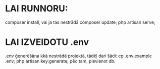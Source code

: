 # LAI RUNNORU:

composer install, vai ja tas nestrādā composer update;
php artisan serve;

# LAI IZVEIDOTU .env
.env ģenerēšāna kkā nestrādā projektā, tādēļ dari šādi:
cp .env.example .env;
php artisan key:generate;
pēc tam, pievienot db.
